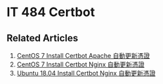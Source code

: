 # IT 484 Certbot

## Related Articles
1. [CentOS 7 Install Certbot Apache 自動更新憑證](https://www.ruoxue.org/it-484-centos-7-install-certbot-apache-letsencrypt/)
2. [CentOS 7 Install Certbot Nginx 自動更新憑證](https://www.ruoxue.org/it-484-centos-7-install-certbot-nginx-letsencrypt/)
3. [Ubuntu 18.04 Install Certbot Nginx 自動更新憑證](https://www.ruoxue.org/it-484-ubuntu-18.04-install-certbot-nginx-letsencrypt/)
